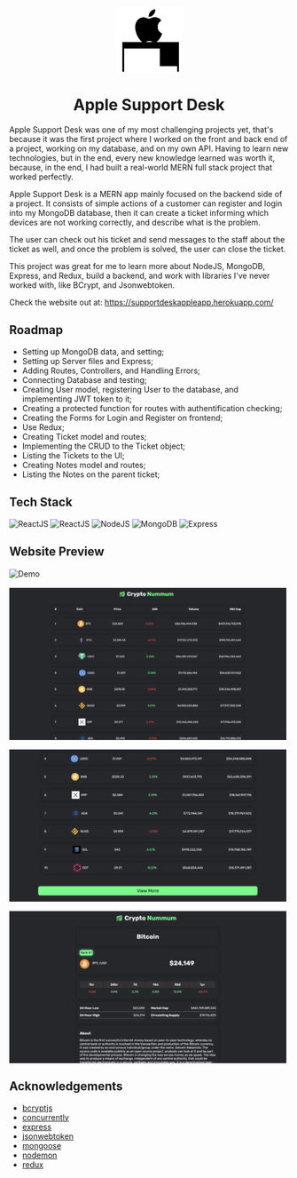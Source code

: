 <p align="center">
  <img align="center" src="https://github.com/layuntaFelipe/support-desk/blob/master/frontend/src/assets/logoDesk.png" alt="Boxes Logo" width="120"/>
  <h1 align="center">Apple Support Desk</h1>
</p>

Apple Support Desk was one of my most challenging projects yet, that's because it was the first project where I worked on the front and back end of a project, working on my database, and on my own API. Having to learn new technologies, but in the end, every new knowledge learned was worth it, because, in the end, I had built a real-world MERN full stack project that worked perfectly.

Apple Support Desk is a MERN app mainly focused on the backend side of a project. It consists of simple actions of a customer can register and login into my MongoDB database, then it can create a ticket informing which devices are not working correctly, and describe what is the problem.

The user can check out his ticket and send messages to the staff about the ticket as well, and once the problem is solved, the user can close the ticket.

This project was great for me to learn more about NodeJS, MongoDB, Express, and Redux, build a backend, and work with libraries I've never worked with, like BCrypt, and Jsonwebtoken.

Check the website out at: https://supportdeskappleapp.herokuapp.com/

## Roadmap

- Setting up MongoDB data, and setting;
- Setting up Server files and Express;
- Adding Routes, Controllers, and Handling Errors;
- Connecting Database and testing;
- Creating User model, registering User to the database, and implementing JWT token to it;
- Creating a protected function for routes with authentification checking;
- Creating the Forms for Login and Register on frontend;
- Use Redux;
- Creating Ticket model and routes;
- Implementing the CRUD to the Ticket object;
- Listing the Tickets to the UI;
- Creating Notes model and routes;
- Listing the Notes on the parent ticket;


## Tech Stack
<img src="https://cdn.icon-icons.com/icons2/2699/PNG/512/reactjs_logo_icon_168875.png" alt="ReactJS" width="40" height="40" style="max-width:100%;"></img>
<img src="https://cdn.icon-icons.com/icons2/2415/PNG/512/redux_original_logo_icon_146365.png" alt="ReactJS" width="40" height="40" style="max-width:100%;"></img>
<img src="https://img.icons8.com/fluency/344/node-js.png" alt="NodeJS" width="40" height="40" style="max-width:100%;"></img>
<img src="https://img.icons8.com/color/344/mongodb.png" alt="MongoDB" width="40" height="40" style="max-width:100%;"></img>
<img src="https://encrypted-tbn0.gstatic.com/images?q=tbn:ANd9GcR49CPLVKPAe1cslXaHnF20_Qwt-MiSoRen-vvYNoCmLkKwCQ1GtWdstwiUeDJ03RYu5ik&usqp=CAU" alt="Express" width="50" height="40" style="max-width:100%;"></img>


## Website Preview

<p float="left">
  <img align="center" src="https://github.com/layuntaFelipe/crypto-nummum/blob/master/screenshots/crypto-video-2.gif" alt="Demo" width="800"/> <br/><br/>
  <img align="center" src="https://github.com/layuntaFelipe/crypto-nummum/blob/master/screenshots/home.png" alt="Web first page" width="500"/> <br/><br/>
  <img align="center" src="https://github.com/layuntaFelipe/crypto-nummum/blob/master/screenshots/crypto-home-2.png" alt="Web first page" width="500"/> <br/><br/>
    <img align="center" src="https://github.com/layuntaFelipe/crypto-nummum/blob/master/screenshots/crypto-home-3.png" alt="Web second page" width="500"/>
</p>


## Acknowledgements

 - [bcryptjs](https://www.npmjs.com/package/bcrypt)
 - [concurrently](https://www.npmjs.com/package/concurrently)
 - [express](https://expressjs.com/)
 - [jsonwebtoken](https://jwt.io/)
 - [mongoose](https://www.npmjs.com/package/mongoose)
 - [nodemon](https://nodemon.io/)
 - [redux](https://redux.js.org/)
